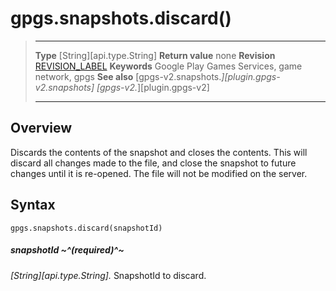 # gpgs.snapshots.discard()

> --------------------- ------------------------------------------------------------------------------------------
> __Type__              [String][api.type.String]
> __Return value__      none
> __Revision__          [REVISION_LABEL](REVISION_URL)
> __Keywords__          Google Play Games Services, game network, gpgs
> __See also__          [gpgs-v2.snapshots.*][plugin.gpgs-v2.snapshots]
>                       [gpgs-v2.*][plugin.gpgs-v2]
> --------------------- ------------------------------------------------------------------------------------------

## Overview

Discards the contents of the snapshot and closes the contents. This will discard all changes made to the file, and close the snapshot to future changes until it is re-opened. The file will not be modified on the server.

## Syntax

	gpgs.snapshots.discard(snapshotId)

##### snapshotId ~^(required)^~
_[String][api.type.String]._ SnapshotId to discard.